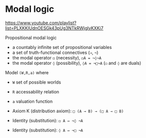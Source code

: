 # Modal logic

https://www.youtube.com/playlist?list=PLXKKIUdnOESGk43pUg3NTkRWjglvKXKi7

Propositional modal logic
- a countably infinite set of propositional variables
- a set of truth-functional connectives (`→`, `¬`)
- the modal operator `◻` (necessity), `◻A = ¬◊¬A`
- the modal operator `◊` (possibility), `◊A = ¬□¬A` (`◻` and `◊` are duals)

Model `(W,R,a)` where
- `W` set of possible worlds
- `R` accessability relation
- `a` valuation function


- Axiom K (distribution axiom): `□ (A → B) → (□ A → □ B)`
- Identity (substitution): `◻ A ⇔ ¬◊ ¬A`
- Identity (substitution): `◊ A ⇔ ¬□ ¬A`
